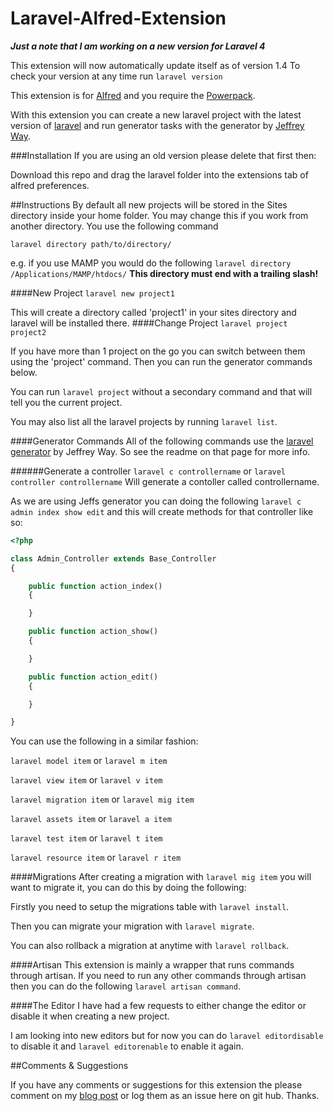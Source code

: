 Laravel-Alfred-Extension
========================

***Just a note that I am working on a new version for Laravel 4***

This extension will now automatically update itself as of version 1.4
To check your version at any time run ```laravel version```


This extension is for [Alfred](http://www.alfredapp.com/) and you require the [Powerpack](http://www.alfredapp.com/powerpack/).

With this extension you can create a new laravel project with the latest version of [laravel](http://laravel.com/) and run generator tasks with the generator by [Jeffrey Way](https://twitter.com/jeffrey_way).
<br>

###Installation
If you are using an old version please delete that first then:

Download this repo and drag the laravel folder into the extensions tab of alfred preferences.

##Instructions
By default all new projects will be stored in the Sites directory inside your home folder. You may change this if you work from another directory. You use the following command 

```laravel directory path/to/directory/```

e.g. if you use MAMP you would do the following ```laravel directory /Applications/MAMP/htdocs/``` <b>This directory must end with a trailing slash!</b>


####New Project
```laravel new project1```

This will create a directory called 'project1' in your sites directory and laravel will be installed there.
####Change Project
```laravel project project2```

If you have more than 1 project on the go you can switch between them using the 'project' command. Then you can run the generator commands below.

You can run ```laravel project``` without a secondary command and that will tell you the current project.

You may also list all the laravel projects by running ```laravel list```.


####Generator Commands
All of the following commands use the [laravel generator](https://github.com/jeffreyway/laravel-generator) by Jeffrey Way. So see the readme on that page for more info.

######Generate a controller
```laravel c controllername```
or 
```laravel controller controllername```
Will generate a contoller called controllername.

As we are using Jeffs generator you can doing the following
```laravel c admin index show edit```
and this will create methods for that controller like so:

```php
<?php 

class Admin_Controller extends Base_Controller 
{

	public function action_index()
	{

	}

	public function action_show()
	{

	}

	public function action_edit()
	{

	}

}
```

You can use the following in a similar fashion:

`laravel model item` or `laravel m item`

`laravel view item` or `laravel v item`

`laravel migration item` or `laravel mig item`

`laravel assets item` or `laravel a item`

`laravel test item` or `laravel t item`

`laravel resource item` or `laravel r item`

####Migrations
After creating a migration with ```laravel mig item``` you will want to migrate it, you can do this by doing the following:

Firstly you need to setup the migrations table with ```laravel install```.

Then you can migrate your migration with ```laravel migrate```.

You can also rollback a migration at anytime with ```laravel rollback```.

####Artisan
This extension is mainly a wrapper that runs commands through artisan. If you need to run any other commands through artisan then you can do the following ```laravel artisan command```.

####The Editor
I have had a few requests to either change the editor or disable it when creating a new project.

I am looking into new editors but for now you can do ```laravel editordisable``` to disable it and ```laravel editorenable``` to enable it again.

##Comments &amp; Suggestions

If you have any comments or suggestions for this extension the please comment on my [blog post](http://ashleyclarke.me/laravel-alfred-extension/) or log them as an issue here on git hub. Thanks.
